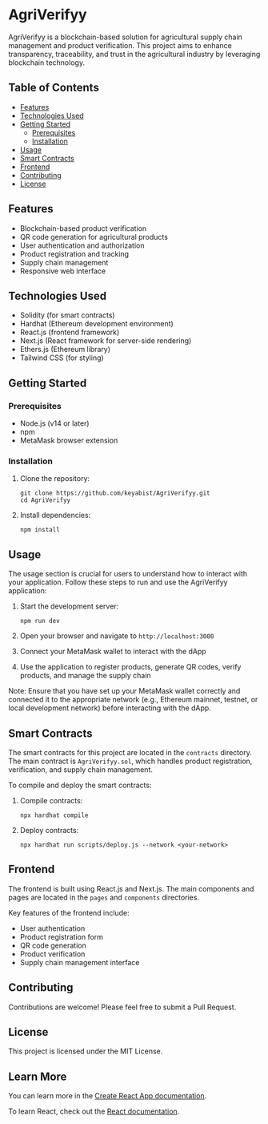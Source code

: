 # AgriVerifyy

AgriVerifyy is a blockchain-based solution for agricultural supply chain management and product verification. This project aims to enhance transparency, traceability, and trust in the agricultural industry by leveraging blockchain technology.

## Table of Contents

- [Features](#features)
- [Technologies Used](#technologies-used)
- [Getting Started](#getting-started)
  - [Prerequisites](#prerequisites)
  - [Installation](#installation)
- [Usage](#usage)
- [Smart Contracts](#smart-contracts)
- [Frontend](#frontend)
- [Contributing](#contributing)
- [License](#license)

## Features

- Blockchain-based product verification
- QR code generation for agricultural products
- User authentication and authorization
- Product registration and tracking
- Supply chain management
- Responsive web interface

## Technologies Used

- Solidity (for smart contracts)
- Hardhat (Ethereum development environment)
- React.js (frontend framework)
- Next.js (React framework for server-side rendering)
- Ethers.js (Ethereum library)
- Tailwind CSS (for styling)

## Getting Started

### Prerequisites

- Node.js (v14 or later)
- npm
- MetaMask browser extension

### Installation

1. Clone the repository:
   ```
   git clone https://github.com/keyabist/AgriVerifyy.git
   cd AgriVerifyy
   ```

2. Install dependencies:
   ```
   npm install
   ```

## Usage

The usage section is crucial for users to understand how to interact with your application. Follow these steps to run and use the AgriVerifyy application:

1. Start the development server:
   ```
   npm run dev
   ```

2. Open your browser and navigate to `http://localhost:3000`

3. Connect your MetaMask wallet to interact with the dApp

4. Use the application to register products, generate QR codes, verify products, and manage the supply chain

Note: Ensure that you have set up your MetaMask wallet correctly and connected it to the appropriate network (e.g., Ethereum mainnet, testnet, or local development network) before interacting with the dApp.

## Smart Contracts

The smart contracts for this project are located in the `contracts` directory. The main contract is `AgriVerifyy.sol`, which handles product registration, verification, and supply chain management.

To compile and deploy the smart contracts:

1. Compile contracts:
   ```
   npx hardhat compile
   ```

2. Deploy contracts:
   ```
   npx hardhat run scripts/deploy.js --network <your-network>
   ```

## Frontend

The frontend is built using React.js and Next.js. The main components and pages are located in the `pages` and `components` directories.

Key features of the frontend include:
- User authentication
- Product registration form
- QR code generation
- Product verification
- Supply chain management interface

## Contributing

Contributions are welcome! Please feel free to submit a Pull Request.

## License

This project is licensed under the MIT License.

## Learn More

You can learn more in the [Create React App documentation](https://facebook.github.io/create-react-app/docs/getting-started).

To learn React, check out the [React documentation](https://reactjs.org/).
